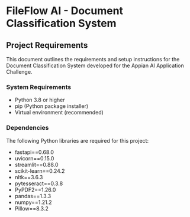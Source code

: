 # FileFlow AI - Document Classification System

## Project Requirements

This document outlines the requirements and setup instructions for the Document Classification System developed for the Appian AI Application Challenge.

### System Requirements

- Python 3.8 or higher
- pip (Python package installer)
- Virtual environment (recommended)

### Dependencies

The following Python libraries are required for this project:

- fastapi==0.68.0
- uvicorn==0.15.0
- streamlit==0.88.0
- scikit-learn==0.24.2
- nltk==3.6.3
- pytesseract==0.3.8
- PyPDF2==1.26.0
- pandas==1.3.3
- numpy==1.21.2
- Pillow==8.3.2

